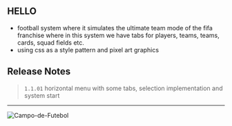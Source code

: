 ## HELLO 
- football system where it simulates the ultimate team mode of the fifa franchise where in this system we have tabs for players, teams, teams, cards, squad fields etc.
- using css as a style pattern and pixel art graphics
## Release Notes

> `1.1.01`
> horizontal menu with some tabs, selection implementation and system start
 ----
![Campo-de-Futebol](https://user-images.githubusercontent.com/87165376/148494775-9f5d071c-9753-4030-a4eb-2832cd0c1677.png)
